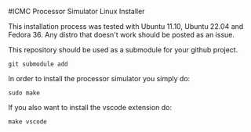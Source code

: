 #ICMC Processor Simulator Linux Installer

This installation process was tested with Ubuntu 11.10, Ubuntu 22.04 and Fedora 36. Any distro that doesn't work should be posted as an issue.

This repository should be used as a submodule for your github project.

```
git submodule add 
```

In order to install the processor simulator you simply do:

``` 
sudo make 
```

If you also want to install the vscode extension do:

```
make vscode
```
